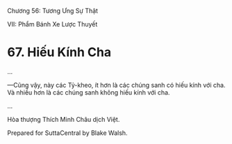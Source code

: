  

Chương 56: Tương Ưng Sự Thật

VII: Phẩm Bánh Xe Lược Thuyết

# 67\. Hiếu Kính Cha

…

—Cũng vậy, này các Tỷ-kheo, ít hơn là các chúng sanh có hiếu kính với cha. Và nhiều hơn là các chúng sanh không hiếu kính với cha.

…

Hòa thượng Thích Minh Châu dịch Việt.

Prepared for SuttaCentral by Blake Walsh.